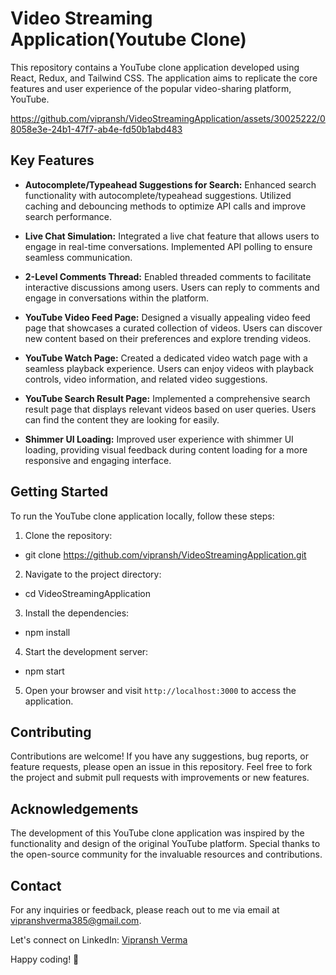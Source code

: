 # Video Streaming Application(Youtube Clone)

This repository contains a YouTube clone application developed using React, Redux, and Tailwind CSS. The application aims to replicate the core features and user experience of the popular video-sharing platform, YouTube.


https://github.com/vipransh/VideoStreamingApplication/assets/30025222/08058e3e-24b1-47f7-ab4e-fd50b1abd483


## Key Features

- **Autocomplete/Typeahead Suggestions for Search:** Enhanced search functionality with autocomplete/typeahead suggestions. Utilized caching and debouncing methods to optimize API calls and improve search performance.

- **Live Chat Simulation:** Integrated a live chat feature that allows users to engage in real-time conversations. Implemented API polling to ensure seamless communication.

- **2-Level Comments Thread:** Enabled threaded comments to facilitate interactive discussions among users. Users can reply to comments and engage in conversations within the platform.

- **YouTube Video Feed Page:** Designed a visually appealing video feed page that showcases a curated collection of videos. Users can discover new content based on their preferences and explore trending videos.

- **YouTube Watch Page:** Created a dedicated video watch page with a seamless playback experience. Users can enjoy videos with playback controls, video information, and related video suggestions.

- **YouTube Search Result Page:** Implemented a comprehensive search result page that displays relevant videos based on user queries. Users can find the content they are looking for easily.

- **Shimmer UI Loading:** Improved user experience with shimmer UI loading, providing visual feedback during content loading for a more responsive and engaging interface.

## Getting Started

To run the YouTube clone application locally, follow these steps:

1. Clone the repository:
- git clone https://github.com/vipransh/VideoStreamingApplication.git


2. Navigate to the project directory:
- cd VideoStreamingApplication


3. Install the dependencies:
- npm install


4. Start the development server:
- npm start


5. Open your browser and visit `http://localhost:3000` to access the application.

## Contributing

Contributions are welcome! If you have any suggestions, bug reports, or feature requests, please open an issue in this repository. Feel free to fork the project and submit pull requests with improvements or new features.

## Acknowledgements

The development of this YouTube clone application was inspired by the functionality and design of the original YouTube platform. Special thanks to the open-source community for the invaluable resources and contributions.

## Contact

For any inquiries or feedback, please reach out to me via email at [vipranshverma385@gmail.com](mailto:vipranshverma385@gmail.com).

Let's connect on LinkedIn: [Vipransh Verma](https://www.linkedin.com/in/vipransh-verma/)

Happy coding! 🚀
